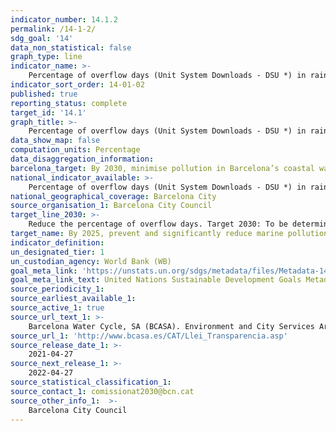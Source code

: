 ```yaml
---
indicator_number: 14.1.2
permalink: /14-1-2/
sdg_goal: '14'
data_non_statistical: false
graph_type: line
indicator_name: >-
    Percentage of overflow days (Unit System Downloads - DSU *) in rainy weather on the beaches of Barcelona in relation to significant rainy days  (> = 1mm)
indicator_sort_order: 14-01-02
published: true
reporting_status: complete
target_id: '14.1'
graph_title: >-
    Percentage of overflow days (Unit System Downloads - DSU *) in rainy weather on the beaches of Barcelona in relation to significant rainy days  (> = 1mm)
data_show_map: false
computation_units: Percentage
data_disaggregation_information:
barcelona_target: By 2030, minimise pollution in Barcelona’s coastal waters
national_indicator_available: >-
    Percentage of overflow days (Unit System Downloads - DSU *) in rainy weather on the beaches of Barcelona in relation to significant rainy days  (> = 1mm)
national_geographical_coverage: Barcelona City
source_organisation_1: Barcelona City Council
target_line_2030: >-
    Reduce the percentage of overflow days. Target 2030: To be determined
target_name: By 2025, prevent and significantly reduce marine pollution of all kinds, in particular from land-based activities, including marine debris and nutrient pollution
indicator_definition:
un_designated_tier: 1
un_custodian_agency: World Bank (WB)
goal_meta_link: 'https://unstats.un.org/sdgs/metadata/files/Metadata-14-01-01.pdf'
goal_meta_link_text: United Nations Sustainable Development Goals Metadata (pdf 894kB)
source_periodicity_1: 
source_earliest_available_1: 
source_active_1: true
source_url_text_1: >-
    Barcelona Water Cycle, SA (BCASA). Environment and City Services Area
source_url_1: 'http://www.bcasa.es/CAT/Llei_Transparencia.asp'
source_release_date_1: >-
    2021-04-27
source_next_release_1: >- 
    2022-04-27
source_statistical_classification_1: 
source_contact_1: comissionat2030@bcn.cat
source_other_info_1:  >-
    Barcelona City Council
---
```

